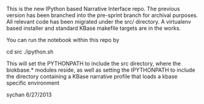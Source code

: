 
   This is the new IPython based Narrative Interface repo.
   The previous version has been branched into the pre-sprint branch for archival purposes.
   All relevant code has been migrated under the src/ directory. A virtualenv based installer
and standard KBase makefile targets are in the works.

   You can run the notebook within this repo by

cd src
./ipython.sh

   This will set the PYTHONPATH to include the src directory, where the biokbase.* modules reside,
as well as setting the IPYTHONPATH to include the directory containing a KBase narrative profile
that loads a kbase specific environment

   sychan 6/27/2013